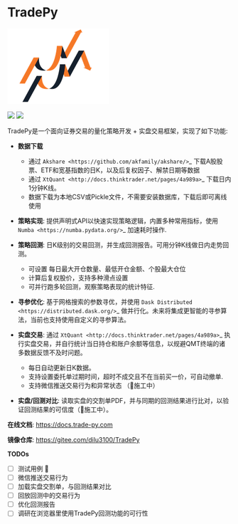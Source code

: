 
# TradePy

![logo](./docs/source/_static/logo.png)

<p float="left">
  <img src="https://github.com/namoshizun/TradePy/actions/workflows/deploy-sphinx-doc.yml/badge.svg?branch=main&event=push" />
  <img src="https://github.com/namoshizun/TradePy/actions/workflows/run-tests.yml/badge.svg?branch=main&event=push" /> 
</p>

TradePy是一个面向证券交易的量化策略开发 + 实盘交易框架，实现了如下功能:

* **数据下载**
  * 通过 `Akshare <https://github.com/akfamily/akshare/>`_ 下载A股股票、ETF和宽基指数的日K，以及后复权因子、解禁日期等数据
  * 通过 `XtQuant <http://docs.thinktrader.net/pages/4a989a>`_ 下载日内1分钟K线。
  * 数据下载为本地CSV或Pickle文件，不需要安装数据库，下载后即可离线使用
  
* **策略实现**: 提供声明式API以快速实现策略逻辑，内置多种常用指标，使用 `Numba <https://numba.pydata.org/>`_ 加速耗时操作.

* **策略回测**: 日K级别的交易回测，并生成回测报告。可用分钟K线做日内走势回测。

  * 可设置 每日最大开仓数量、最低开仓金额、个股最大仓位
  * 计算后复权股价，支持多种滑点设置
  * 可并行跑多轮回测，观察策略表现的统计特征.

* **寻参优化**: 基于网格搜索的参数寻优，并使用 `Dask Distributed <https://distributed.dask.org/>`_ 做并行化。未来将集成更智能的寻参算法，当前也支持使用自定义的寻参算法。

* **实盘交易**: 通过 `XtQuant <http://docs.thinktrader.net/pages/4a989a>`_ 执行实盘交易，并自行统计当日持仓和账户余额等信息，以规避QMT终端的诸多数据反馈不及时问题。

  * 每日自动更新日K数据。
  * 支持设置委托单过期时间，超时不成交且不在当前买一价，可自动撤单.
  * 支持微信推送交易行为和异常状态 （🚧施工中）

* **实盘/回测对比**: 读取实盘的交割单PDF，并与同期的回测结果进行比对，以验证回测结果的可信度（🚧施工中）。


**在线文档**: https://docs.trade-py.com

**镜像仓库**: https://gitee.com/dilu3100/TradePy

**TODOs**

- [ ] 测试用例 🚧
- [ ] 微信推送交易行为
- [ ] 加载实盘交割单，与回测结果对比
- [ ] 回放回测中的交易行为
- [ ] 优化回测报告
- [ ] 调研在浏览器里使用TradePy回测功能的可行性
